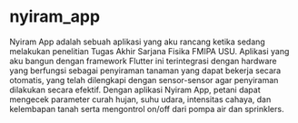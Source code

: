 # nyiram_app

Nyiram App adalah sebuah aplikasi yang aku rancang ketika sedang melakukan penelitian Tugas Akhir Sarjana Fisika FMIPA USU. Aplikasi yang aku bangun dengan framework Flutter ini terintegrasi dengan hardware yang berfungsi sebagai penyiraman tanaman yang dapat bekerja secara otomatis, yang telah dilengkapi dengan sensor-sensor agar penyiraman dilakukan secara efektif. Dengan aplikasi Nyiram App, petani dapat mengecek parameter curah hujan, suhu udara, intensitas cahaya, dan kelembapan tanah serta mengontrol on/off dari pompa air dan sprinklers. 
